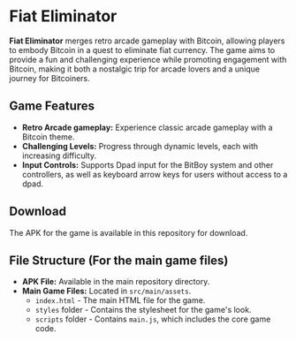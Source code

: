 # Fiat Eliminator

**Fiat Eliminator** merges retro arcade gameplay with Bitcoin, allowing players to embody Bitcoin in a quest to eliminate fiat currency. The game aims to provide a fun and challenging experience while promoting engagement with Bitcoin, making it both a nostalgic trip for arcade lovers and a unique journey for Bitcoiners.

## Game Features

- **Retro Arcade gameplay:** Experience classic arcade gameplay with a Bitcoin theme.
- **Challenging Levels:** Progress through dynamic levels, each with increasing difficulty.
- **Input Controls:** Supports Dpad input for the BitBoy system and other controllers, as well as keyboard arrow keys for users without access to a dpad.

## Download

The APK for the game is available in this repository for download.

## File Structure (For the main game files)

- **APK File:** Available in the main repository directory.
- **Main Game Files:** Located in `src/main/assets`.
  - `index.html` - The main HTML file for the game.
  - `styles` folder - Contains the stylesheet for the game's look.
  - `scripts` folder - Contains `main.js`, which includes the core game code.
